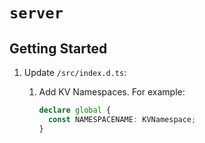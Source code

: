 # `server`

## Getting Started

<!-- TODO
1. Mess around with `@cloudflare/kv-asset-handler`: `cd node_modules/@cloudflare/kv-asset-handler; npm run build`
-->

1.  Update `/src/index.d.ts`:

    1.  Add KV Namespaces. For example:

        ```typescript
        declare global {
          const NAMESPACENAME: KVNamespace;
        }
        ```
